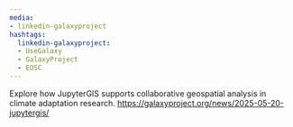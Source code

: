 ```yaml
---
media:
- linkedin-galaxyproject
hashtags:
  linkedin-galaxyproject:
  - UseGalaxy
  - GalaxyProject
  - EOSC
---
```

Explore how JupyterGIS supports collaborative geospatial analysis in climate adaptation research.
https://galaxyproject.org/news/2025-05-20-jupytergis/